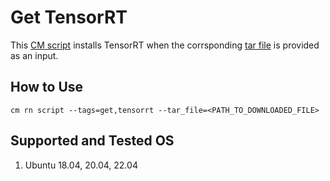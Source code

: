 # Get TensorRT

This [CM script](https://github.com/mlcommons/ck/blob/master/cm/docs/tutorial-scripts.md) installs TensorRT when the corrsponding [tar file](https://docs.nvidia.com/deeplearning/tensorrt/install-guide/index.html#installing-tar) is provided as an input.

## How to Use
```
cm rn script --tags=get,tensorrt --tar_file=<PATH_TO_DOWNLOADED_FILE>
```

## Supported and Tested OS
1. Ubuntu 18.04, 20.04, 22.04
